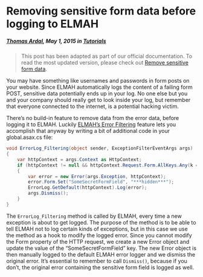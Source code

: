 # Removing sensitive form data before logging to ELMAH##### [Thomas Ardal](http://elmah.io/about/), May 1, 2015 in [Tutorials](/category/tutorials/)> This post has been adapted as part of our official documentation. To read the most updated version, please check out [Remove sensitive form data](http://docs.elmah.io/remove-sensitive-form-data/).You may have something like usernames and passwords in form posts on your website. Since ELMAH automatically logs the content of a failing form POST, sensitive data potentially ends up in your log. No one else but you and your company should really get to look inside your log, but remember that everyone connected to the internet, is a potential hacking victim.There’s no build-in feature to remove data from the error data, before logging it to ELMAH. Luckily [ELMAH’s Error Filtering](https://code.google.com/p/elmah/wiki/ErrorFiltering) feature lets you accomplish that anyway by writing a bit of additional code in your global.asax.cs file:```csharpvoid ErrorLog_Filtering(object sender, ExceptionFilterEventArgs args){    var httpContext = args.Context as HttpContext;    if (httpContext != null && httpContext.Request.Form.AllKeys.Any(k => k == "SomeSecretFormField"))    {        var error = new Error(args.Exception, httpContext);        error.Form.Set("SomeSecretFormField", "***hidden***");        ErrorLog.GetDefault(httpContext).Log(error);        args.Dismiss();    }}```The ```ErrorLog_Filtering``` method is called by ELMAH, every time a new exception is about to get logged. The purpose of the method is to be able to tell ELMAH not to log certain kinds of exceptions, but in this case we use the method as a hook to modify the logged error. Since you cannot modify the Form property of the HTTP request, we create a new Error object and update the value of the “SomeSecretFormField” key. The new Error object is then manually logged to the default ELMAH error logger and we dismiss the original error. It’s essential to remember to call ```Dismiss()```, because if you don’t, the original error containing the sensitive form field is logged as well.